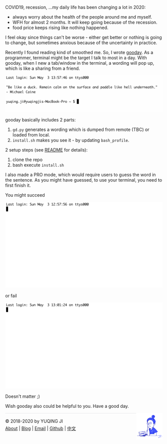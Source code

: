 COVID19, recession, ...my daily life has been changing a lot in 2020:
- always worry about the health of the people around me and myself.
- WFH for almost 2 months. It will keep going because of the recession. 
- food price keeps rising like nothing happened. 

I feel okay since things can't be worse - either get better or nothing is going to change, but sometimes anxious because of the uncertainty in practice.

Recently I found reading kind of smoothed me. So, I wrote [gooday](https://github.com/gniquyij/gooday). 
As a programmer, terminal might be the target I talk to most in a day. 
With gooday, when I new a tab/window in the terminal, a wording will pop up, 
which is like a sharing from a friend.

![basic](demo/basic.gif)

gooday basically includes 2 parts:
1. `gd.py` generates a wording which is dumped from remote (TBC) or loaded from local. 
2. `install.sh` makes you see it - by updating `bash_profile`.

2 setup steps (see [README](https://github.com/gniquyij/gooday) for details):
1. clone the repo
2. bash execute `install.sh`

I also made a PRO mode, which would require users to guess the word in the sentence. 
As you might have guessed, to use your terminal, you need to first finish it. 

You might succeed

![pro-succeeded](./demo/pro/success.gif)

or fail

![pro-failed](./demo/pro/failure.gif)

Doesn't matter ;)

Wish gooday also could be helpful to you. Have a good day.

<div><a href="https://gniquyij.github.io/daily"><img src="https://github.com/gniquyij/gniquyij.github.io/blob/master/avatar.png?raw=true" style="float:right;width:85px;height:85px"/></a></div><div style="border-top:1px solid #e1e4e8;padding-top:16px"></div>
<div>© 2018-2020 by YUQING JI</div>
<div style="padding-top:0.3em"><a href="https://gniquyij.github.io/en/about">About</a> | <a href="https://gniquyij.github.io/">Blog</a> | <a href="mailto:yuqing.ji@outlook.com">Email</a> | <a href="https://github.com/gniquyij">Github</a> | <a href="https://gniquyij.github.io/zh">中文</a></div>